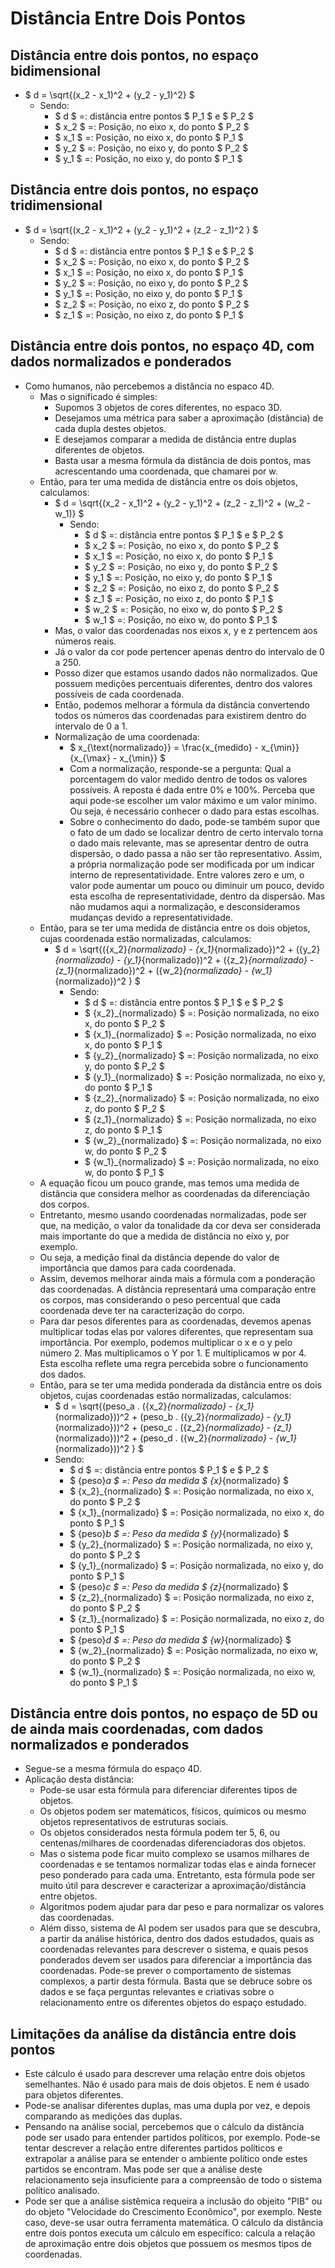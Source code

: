 # Distância Entre Dois Pontos

## Distância entre dois pontos, no espaço bidimensional
- $ d = \sqrt{(x_2 - x_1)^2 + (y_2 - y_1)^2} $
    - Sendo:
        - $ d $ =: distância entre pontos $ P_1 $ e $ P_2 $
        - $ x_2 $ =: Posição, no eixo x, do ponto $ P_2 $
        - $ x_1 $ =: Posição, no eixo x, do ponto $ P_1 $
        - $ y_2 $ =: Posição, no eixo y, do ponto $ P_2 $
        - $ y_1 $ =: Posição, no eixo y, do ponto $ P_1 $

## Distância entre dois pontos, no espaço tridimensional
- $ d = \sqrt{(x_2 - x_1)^2 + (y_2 - y_1)^2 + (z_2 - z_1)^2 } $
    - Sendo:
        - $ d $ =: distância entre pontos $ P_1 $ e $ P_2 $
        - $ x_2 $ =: Posição, no eixo x, do ponto $ P_2 $
        - $ x_1 $ =: Posição, no eixo x, do ponto $ P_1 $
        - $ y_2 $ =: Posição, no eixo y, do ponto $ P_2 $
        - $ y_1 $ =: Posição, no eixo y, do ponto $ P_1 $
        - $ z_2 $ =: Posição, no eixo z, do ponto $ P_2 $
        - $ z_1 $ =: Posição, no eixo z, do ponto $ P_1 $

## Distância entre dois pontos, no espaço 4D, com dados normalizados e ponderados
- Como humanos, não percebemos a distância no espaco 4D. 
    - Mas o significado é simples:
        - Supomos 3 objetos de cores diferentes, no espaco 3D.
        - Desejamos uma métrica para saber a aproximação (distância) de cada dupla destes objetos.
        - E desejamos comparar a medida de distância entre duplas diferentes de objetos.
        - Basta usar a mesma fórmula da distância de dois pontos, mas acrescentando uma coordenada, que chamarei por w.
    - Então, para ter uma medida de distância entre os dois objetos, calculamos:
        - $ d = \sqrt{(x_2 - x_1)^2 + (y_2 - y_1)^2 + (z_2 - z_1)^2 + (w_2 - w_1)} $
            - Sendo:
                - $ d $ =: distância entre pontos $ P_1 $ e $ P_2 $
                - $ x_2 $ =: Posição, no eixo x, do ponto $ P_2 $
                - $ x_1 $ =: Posição, no eixo x, do ponto $ P_1 $
                - $ y_2 $ =: Posição, no eixo y, do ponto $ P_2 $
                - $ y_1 $ =: Posição, no eixo y, do ponto $ P_1 $
                - $ z_2 $ =: Posição, no eixo z, do ponto $ P_2 $
                - $ z_1 $ =: Posição, no eixo z, do ponto $ P_1 $
                - $ w_2 $ =: Posição, no eixo w, do ponto $ P_2 $
                - $ w_1 $ =: Posição, no eixo w, do ponto $ P_1 $
        - Mas, o valor das coordenadas nos eixos x, y e z pertencem aos números reais.
        - Já o valor da cor pode pertencer apenas dentro do intervalo de 0 a 250.
        - Posso dizer que estamos usando dados não normalizados. Que possuem medições percentuais diferentes, dentro dos valores possíveis de cada coordenada.
        - Então, podemos melhorar a fórmula da distância convertendo todos os números das coordenadas para existirem dentro do intervalo de 0 a 1.
        - Normalização de uma coordenada:
            - $ x_{\text{normalizado}} = \frac{x_{medido} - x_{\min}}{x_{\max} - x_{\min}} $
            - Com a normalização, responde-se a pergunta: Qual a porcentagem do valor medido dentro de todos os valores possíveis. A reposta é dada entre 0% e 100%. Perceba que aqui pode-se escolher um valor máximo e um valor mínimo. Ou seja, é necessário conhecer o dado para estas escolhas.
            - Sobre o conhecimento do dado, pode-se também supor que o fato de um dado se localizar dentro de certo intervalo torna o dado mais relevante, mas se apresentar dentro de outra dispersão, o dado passa a não ser tão representativo. Assim, a própria normalização pode ser modificada por um indicar interno de representatividade. Entre valores zero e um, o valor pode aumentar um pouco ou diminuir um pouco, devido esta escolha de representatividade, dentro da dispersão. Mas não mudamos aqui a normalização, e desconsideramos mudanças devido a representatividade.
    - Então, para se ter uma medida de distância entre os dois objetos, cujas coordenada estão normalizadas, calculamos:
        - $ d = \sqrt{({x_2}_{normalizado} - {x_1}_{normalizado})^2 + ({y_2}_{normalizado} - {y_1}_{normalizado})^2 + ({z_2}_{normalizado} - {z_1}_{normalizado})^2 + ({w_2}_{normalizado} - {w_1}_{normalizado})^2 } $
            - Sendo:
                - $ d $ =: distância entre pontos $ P_1 $ e $ P_2 $
                - $ {x_2}_{normalizado} $ =: Posição normalizada, no eixo x, do ponto $ P_2 $
                - $ {x_1}_{normalizado} $ =: Posição normalizada, no eixo x, do ponto $ P_1 $
                - $ {y_2}_{normalizado} $ =: Posição normalizada, no eixo y, do ponto $ P_2 $
                - $ {y_1}_{normalizado} $ =: Posição normalizada, no eixo y, do ponto $ P_1 $
                - $ {z_2}_{normalizado} $ =: Posição normalizada, no eixo z, do ponto $ P_2 $
                - $ {z_1}_{normalizado} $ =: Posição normalizada, no eixo z, do ponto $ P_1 $
                - $ {w_2}_{normalizado} $ =: Posição normalizada, no eixo w, do ponto $ P_2 $
                - $ {w_1}_{normalizado} $ =: Posição normalizada, no eixo w, do ponto $ P_1 $
    - A equação ficou um pouco grande, mas temos uma medida de distância que considera melhor as coordenadas da diferenciação dos corpos.
    - Entretanto, mesmo usando coordenadas normalizadas, pode ser que, na medição, o valor da tonalidade da cor deva ser considerada mais importante do que a medida de distância no eixo y, por exemplo.
    - Ou seja, a medição final da distância depende do valor de importância que damos para cada coordenada.
    - Assim, devemos melhorar ainda mais a fórmula com a ponderação das coordenadas. A distância representará uma comparação entre os corpos, mas considerando o peso percentual que cada coordenada deve ter na caracterização do corpo.
    - Para dar pesos diferentes para as coordenadas, devemos apenas multiplicar todas elas por valores diferentes, que representam sua importância. Por exemplo, podemos multiplicar o x e o y pelo número 2. Mas multiplicamos o Y por 1. E multiplicamos w por 4. Esta escolha reflete uma regra percebida sobre o funcionamento dos dados.
    - Então, para se ter uma medida ponderada da distância entre os dois objetos, cujas coordenadas estão normalizadas, calculamos:
        - $ d = \sqrt{(peso_a . ({x_2}_{normalizado} - {x_1}_{normalizado}))^2 + (peso_b . ({y_2}_{normalizado} - {y_1}_{normalizado}))^2 + (peso_c . ({z_2}_{normalizado} - {z_1}_{normalizado}))^2 + (peso_d . ({w_2}_{normalizado} - {w_1}_{normalizado}))^2 } $
        - Sendo:
            - $ d $ =: distância entre pontos $ P_1 $ e $ P_2 $
            - $ {peso}_a $ =: Peso da medida $ {x}_{normalizado} $ 
            - $ {x_2}_{normalizado} $ =: Posição normalizada, no eixo x, do ponto $ P_2 $
            - $ {x_1}_{normalizado} $ =: Posição normalizada, no eixo x, do ponto $ P_1 $
            - $ {peso}_b $ =: Peso da medida $ {y}_{normalizado} $ 
            - $ {y_2}_{normalizado} $ =: Posição normalizada, no eixo y, do ponto $ P_2 $
            - $ {y_1}_{normalizado} $ =: Posição normalizada, no eixo y, do ponto $ P_1 $
            - $ {peso}_c $ =: Peso da medida $ {z}_{normalizado} $ 
            - $ {z_2}_{normalizado} $ =: Posição normalizada, no eixo z, do ponto $ P_2 $
            - $ {z_1}_{normalizado} $ =: Posição normalizada, no eixo z, do ponto $ P_1 $
            - $ {peso}_d $ =: Peso da medida $ {w}_{normalizado} $ 
            - $ {w_2}_{normalizado} $ =: Posição normalizada, no eixo w, do ponto $ P_2 $
            - $ {w_1}_{normalizado} $ =: Posição normalizada, no eixo w, do ponto $ P_1 $

## Distância entre dois pontos, no espaço de 5D ou de ainda mais coordenadas, com dados normalizados e ponderados
- Segue-se a mesma fórmula do espaço 4D.
- Aplicação desta distância:
    - Pode-se usar esta fórmula para diferenciar diferentes tipos de objetos.
    - Os objetos podem ser matemáticos, físicos, químicos ou mesmo objetos representativos de estruturas sociais. 
    - Os objetos considerados nesta fórmula podem ter 5, 6, ou centenas/milhares de coordenadas diferenciadoras dos objetos.
    - Mas o sistema pode ficar muito complexo se usamos milhares de coordenadas e se tentamos normalizar todas elas e ainda fornecer peso ponderado para cada uma. Entretanto, esta fórmula pode ser muito útil para descrever e caracterizar a aproximação/distância entre objetos.
    - Algoritmos podem ajudar para dar peso e para normalizar os valores das coordenadas.
    - Além disso, sistema de AI podem ser usados para que se descubra, a partir da análise histórica, dentro dos dados estudados, quais as coordenadas relevantes para descrever o sistema, e quais pesos ponderados devem ser usados para diferenciar a importância das coordenadas. Pode-se prever o comportamento de sistemas complexos, a partir desta fórmula. Basta que se debruce sobre os dados e se faça perguntas relevantes e criativas sobre o relacionamento entre os diferentes objetos do espaço estudado.

## Limitações da análise da distância entre dois pontos
- Este cálculo é usado para descrever uma relação entre dois objetos semelhantes. Não é usado para mais de dois objetos. E nem é usado para objetos diferentes. 
- Pode-se analisar diferentes duplas, mas uma dupla por vez, e depois comparando as medições das duplas.
- Pensando na análise social, percebemos que o cálculo da distância pode ser usado para entender partidos políticos, por exemplo. Pode-se tentar descrever a relação entre diferentes partidos políticos e extrapolar a análise para se entender o ambiente político onde estes partidos se encontram. Mas pode ser que a análise deste relacionamento seja insuficiente para a compreensão de todo o sistema político analisado.
- Pode ser que a análise sistêmica requeira a inclusão do objeito "PIB" ou do objeto "Velocidade do Crescimento Econômico", por exemplo. Neste caso, deve-se usar outra ferramenta matemática. O cálculo da distância entre dois pontos executa um cálculo em específico: calcula a relação de aproximação entre dois objetos que possuem os mesmos tipos de coordenadas. 
